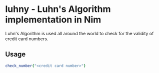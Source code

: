 # luhny - Luhn's Algorithm implementation in Nim
Luhn's Algorithm is used all around the world to check for the validity of credit card numbers.

## Usage
```nim
check_number("<credit card number>")
```
